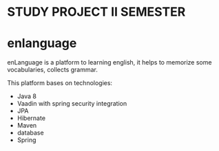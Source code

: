 <h1>STUDY PROJECT II SEMESTER</h1>

<h1> enlanguage </h1>

enLanguage is a platform to learning english, it helps to memorize some vocabularies, collects grammar.

This platform bases on technologies:
- Java 8
- Vaadin with spring security integration
- JPA
- Hibernate 
- Maven
- database
- Spring
